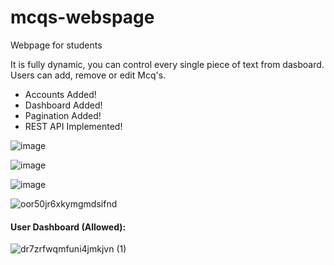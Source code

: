 # mcqs-webspage
Webpage for students

It is fully dynamic, you can control every single piece of text from dasboard.\
Users can add, remove or edit Mcq's.

* Accounts Added!
* Dashboard Added!
* Pagination Added!
* REST API Implemented!

![image](https://user-images.githubusercontent.com/45902447/151496511-65d6cbf8-a450-4cab-9c93-f9b87038690e.png)

![image](https://user-images.githubusercontent.com/45902447/151496698-85de23c8-a7f9-42f7-ae1d-c8d27cf1c7b8.png)

![image](https://user-images.githubusercontent.com/45902447/151501654-c76cad6d-7352-4a11-8438-8748d8260eb5.png)

![oor50jr6xkymgmdsifnd](https://user-images.githubusercontent.com/45902447/190058747-2e73ee51-af9d-403b-b32d-f86e2400798b.jpg)

#### User Dashboard (Allowed):
![dr7zrfwqmfuni4jmkjvn (1)](https://user-images.githubusercontent.com/45902447/190058781-93556e03-65ee-40d9-a696-a735817df95e.jpg)

